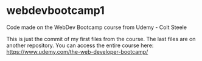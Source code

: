 # webdevbootcamp1
Code made on the WebDev Bootcamp course from Udemy - Colt Steele

This is just the commit of my first files from the course. The last files are on another repository.
You can access the entire course here: https://www.udemy.com/the-web-developer-bootcamp/ 


